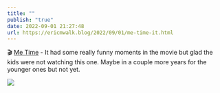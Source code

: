 ```yaml
---
title: ""
publish: "true"
date: 2022-09-01 21:27:48
url: https://ericmwalk.blog/2022/09/01/me-time-it.html
---
```


🎬 [Me Time](https://m.imdb.com/title/tt14309446/) - It had some really funny moments in the movie but glad the kids were not watching this one. Maybe in a couple more years for the younger ones but not yet.


![](https://ericmwalk.blog/uploads/2022/5c62531798.jpg)